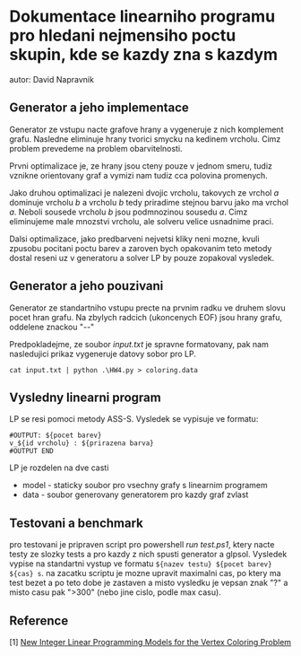 # Dokumentace linearniho programu pro hledani nejmensiho poctu skupin, kde se kazdy zna s kazdym

autor: David Napravnik

## Generator a jeho implementace
Generator ze vstupu nacte grafove hrany a vygeneruje z nich komplement grafu.
Nasledne eliminuje hrany tvorici smycku na kedinem vrcholu.
Cimz problem prevedeme na problem obarvitelnosti.

Prvni optimalizace je, ze hrany jsou cteny pouze v jednom smeru,
tudiz vznikne orientovany graf a vymizi nam tudiz cca polovina promenych.

Jako druhou optimalizaci je nalezeni dvojic vrcholu, takovych ze vrchol *a*
dominuje vrcholu *b* a vrcholu *b* tedy priradime stejnou barvu jako ma vrchol *a*.
Neboli sousede vrcholu *b* jsou podmnozinou sousedu *a*.
Cimz eliminujeme male mnozstvi vrcholu, ale solveru velice usnadnime praci.

Dalsi optimalizace, jako predbarveni nejvetsi kliky neni mozne,
kvuli zpusobu pocitani poctu barev a zaroven bych opakovanim teto metody
dostal reseni uz v generatoru a solver LP by pouze zopakoval vysledek.


## Generator a jeho pouzivani
Generator ze standartniho vstupu precte na prvnim radku ve druhem slovu pocet hran grafu.
Na zbylych radcich (ukoncenych EOF) jsou hrany grafu, oddelene znackou "--"

Predpokladejme, ze soubor *input.txt* je spravne formatovany,
pak nam nasledujici prikaz vygeneruje datovy sobor pro LP.

```
cat input.txt | python .\HW4.py > coloring.data
```


## Vysledny linearni program
LP se resi pomoci metody ASS-S.
Vysledek se vypisuje ve formatu:
```
#OUTPUT: ${pocet barev}
v_${id vrcholu} : ${prirazena barva}
#OUTPUT END
```
LP je rozdelen na dve casti
- model - staticky soubor pro vsechny grafy s linearnim programem
- data - soubor generovany generatorem pro kazdy graf zvlast

## Testovani a benchmark
pro testovani je pripraven script pro powershell *run test.ps1*, ktery
nacte testy ze slozky tests a pro kazdy z nich spusti generator a
glpsol. Vysledek vypise na standartni vystup ve formatu
`${nazev testu}	${pocet barev}	${cas} s`.
na zacatku scriptu je mozne upravit maximalni cas,
po ktery ma test bezet a po teto dobe je zastaven a misto vysledku je
vepsan znak "?" a misto casu pak ">300" (nebo jine cislo, podle max casu).

## Reference
[1] [New Integer Linear Programming Models for the Vertex Coloring Problem](https://arxiv.org/pdf/1706.10191.pdf)
